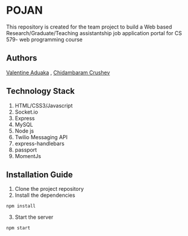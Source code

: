 # POJAN
This repository is created for the team project to build a Web based Research/Graduate/Teaching assistantship job application portal for CS 579- web programming course

## Authors
[Valentine Aduaka](https://github.com/sabival89) , [Chidambaram Crushev](https://github.com/chidcrushev)

<h2>Technology Stack</h2>
<ol>
    <li> HTML/CSS3/Javascript</li>
    <li> Socket.io</li>
    <li> Express</li>
    <li> MySQL</li>
    <li> Node js</li>
    <li> Twilio Messaging API</li>
    <li> express-handlebars</li>
    <li> passport</li>
    <li> MomentJs</li>
</ol>

## Installation Guide
1. Clone the project repository 
2. Install the dependencies 
```
npm install
```
3. Start the server
```
npm start
```
